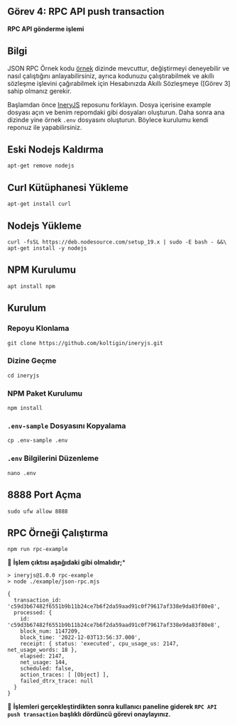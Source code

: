 ## Görev 4: RPC API push transaction
**RPC API gönderme işlemi**

## Bilgi

JSON RPC Örnek kodu [örnek](https://github.com/herculessx/ineryjs/blob/master/example/) dizinde mevcuttur, değiştirmeyi deneyebilir ve nasıl çalıştığını anlayabilirsiniz, ayrıca kodunuzu çalıştırabilmek ve akıllı sözleşme işlevini çağırabilmek için Hesabınızda Akıllı Sözleşmeye ([Görev 3] sahip olmanız gerekir.

Başlamdan önce [IneryJS](https://github.com/inery-blockchain/ineryjs) reposunu forklayın. Dosya içerisine example dosyası açın ve benim repomdaki gibi dosyaları oluşturun. Daha sonra ana dizinde yine örnek `.env` dosyasını oluşturun. Böylece kurulumu kendi reponuz ile yapabilirsiniz.

## Eski Nodejs Kaldırma

```shell
apt-get remove nodejs
```

## Curl Kütüphanesi Yükleme

```shell
apt-get install curl
```

## Nodejs Yükleme

```shell
curl -fsSL https://deb.nodesource.com/setup_19.x | sudo -E bash - &&\
apt-get install -y nodejs
```
     
## NPM Kurulumu

```shell
apt install npm
```

## Kurulum

### Repoyu Klonlama

```
git clone https://github.com/koltigin/ineryjs.git
```

### Dizine Geçme

```
cd ineryjs
```

### NPM Paket Kurulumu

```
npm install
```

### `.env-sample` Dosyasını Kopyalama

```
cp .env-sample .env
```

### `.env` Bilgilerini Düzenleme
```
nano .env
```

## 8888 Port Açma 

```
sudo ufw allow 8888
```

## RPC Örneği Çalıştırma

```
npm run rpc-example
```

🔴 **İşlem çıktısı aşağıdaki gibi olmalıdır;***
```
> ineryjs@1.0.0 rpc-example
> node ./example/json-rpc.mjs

{
  transaction_id: 'c59d3b67482f6551b9b11b24ce7b6f2da59aad91c0f79617af338e9da83f80e8',
  processed: {
    id: 'c59d3b67482f6551b9b11b24ce7b6f2da59aad91c0f79617af338e9da83f80e8',
    block_num: 1147209,
    block_time: '2022-12-03T13:56:37.000',
    receipt: { status: 'executed', cpu_usage_us: 2147, net_usage_words: 18 },
    elapsed: 2147,
    net_usage: 144,
    scheduled: false,
    action_traces: [ [Object] ],
    failed_dtrx_trace: null
  }
}
```

🔴 **İşlemleri gerçekleştirdikten sonra kullanıcı paneline giderek `RPC API push transaction` başlıklı dördüncü görevi onaylayınız.**
